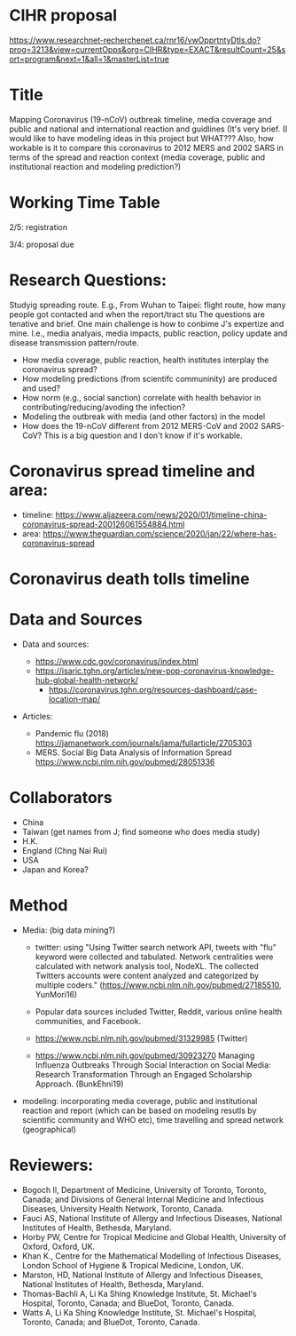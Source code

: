 # CIHR proposal 

https://www.researchnet-recherchenet.ca/rnr16/vwOpprtntyDtls.do?prog=3213&view=currentOpps&org=CIHR&type=EXACT&resultCount=25&sort=program&next=1&all=1&masterList=true

# Title
Mapping Coronavirus (19-nCoV) outbreak timeline, media coverage and public and national and international reaction and guidlines
(It's very brief.  (I would like to have modeling ideas in this project but WHAT???  Also, how workable is it to compare this coronavirus to 2012 MERS and 2002 SARS in terms of the spread and reaction context (media coverage, public and institutional reaction and modeling prediction?)

# Working Time Table
2/5:  registration

3/4:  proposal due

# Research Questions:

Studyig spreading route.  E.g., From Wuhan to Taipei:  flight route, how many people got contacted and when the report/tract stu
The questions are tenative and brief.  One main challenge is how to conbime J's expertize and mine.  I.e., media analyais, media impacts, public reaction, policy update and disease transmission pattern/route.  

- How media coverage, public reaction, health institutes interplay the coronavirus spread?
- How modeling predictions (from scientifc communinity) are produced and used?
- How norm (e.g., social sanction) correlate with health behavior in contributing/reducing/avoding the infection?
- Modeling the outbreak with media (and other factors) in the model
- How does the 19-nCoV different from 2012 MERS-CoV and 2002 SARS-CoV?  This is a big question and I don't know if it's workable.

# Coronavirus spread timeline and area:

  - timeline: https://www.aljazeera.com/news/2020/01/timeline-china-coronavirus-spread-200126061554884.html
  - area: https://www.theguardian.com/science/2020/jan/22/where-has-coronavirus-spread

# Coronavirus death tolls timeline

# Data and Sources
* Data and sources:
  - https://www.cdc.gov/coronavirus/index.html
  - https://isaric.tghn.org/articles/new-pop-coronavirus-knowledge-hub-global-health-network/
    - https://coronavirus.tghn.org/resources-dashboard/case-location-map/

* Articles:

  - Pandemic flu (2018) https://jamanetwork.com/journals/jama/fullarticle/2705303
  - MERS.  Social Big Data Analysis of Information Spread https://www.ncbi.nlm.nih.gov/pubmed/28051336

# Collaborators
- China
- Taiwan (get names from J; find someone who does media study)
- H.K.
- England (Chng Nai Rui)
- USA
- Japan and Korea?

# Method
* Media: (big data mining?)
  - twitter:  using "Using Twitter search network API, tweets with "flu" keyword were collected and tabulated. Network centralities were calculated with network analysis tool, NodeXL. The collected Twitters accounts were content analyzed and categorized by multiple coders." (https://www.ncbi.nlm.nih.gov/pubmed/27185510, YunMori16)
  
  - Popular data sources included Twitter, Reddit, various online health communities, and Facebook.
  
  - https://www.ncbi.nlm.nih.gov/pubmed/31329985 (Twitter)
  
  - https://www.ncbi.nlm.nih.gov/pubmed/30923270 Managing Influenza Outbreaks Through Social Interaction on Social Media: Research Transformation Through an Engaged Scholarship Approach. (BunkEhni19)

* modeling:  incorporating media coverage, public and institutional reaction and report (which can be based on modeling resutls by scientific community and WHO etc), time travelling and spread network (geographical)
  
# Reviewers:
- Bogoch Il, Department of Medicine, University of Toronto, Toronto, Canada; and Divisions of General Internal Medicine and Infectious Diseases, University Health Network, Toronto, Canada.
- Fauci AS, National Institute of Allergy and Infectious Diseases, National Institutes of Health, Bethesda, Maryland.
- Horby PW, Centre for Tropical Medicine and Global Health, University of Oxford, Oxford, UK.
- Khan K., Centre for the Mathematical Modelling of Infectious Diseases, London School of Hygiene & Tropical Medicine, London, UK.
- Marston, HD, National Institute of Allergy and Infectious Diseases, National Institutes of Health, Bethesda, Maryland.
- Thomas-Bachli A, Li Ka Shing Knowledge Institute, St. Michael's Hospital, Toronto, Canada; and BlueDot, Toronto, Canada.
- Watts A, Li Ka Shing Knowledge Institute, St. Michael's Hospital, Toronto, Canada; and BlueDot, Toronto, Canada.
